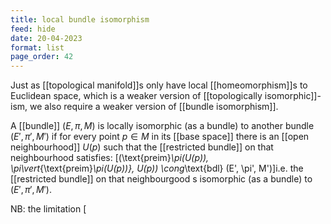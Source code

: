```yaml
---
title: local bundle isomorphism
feed: hide
date: 20-04-2023
format: list
page_order: 42
---
```



Just as [[topological manifold]]s only have local [[homeomorphism]]s to Euclidean space, which is a weaker version of [[topologically isomorphic]]-ism, we also require a weaker version of [[bundle isomorphism]].

A [[bundle]] $(E, \pi, M)$ is locally isomorphic (as a bundle) to another bundle $(E', \pi', M')$ if for every point $p\in M$ in its [[base space]] there is an [[open neighbourhood]] $U(p)$ such that the [[restricted bundle]] on that neighbourhood satisfies: \[(\text{preim}_\pi(U(p)), \pi\vert_{\text{preim}_\pi(U(p))}, U(p)) \cong_\text{bdl} (E', \pi', M')\]i.e. the [[restricted bundle]] on that neighbourgood s isomorphic (as a bundle) to $(E', \pi', M')$.

NB: the limitation \[